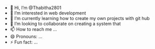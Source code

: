- 👋 Hi, I’m @Thabitha2801
- 👀 I’m interested in web development
- 🌱 I’m currently learning how to create my own projects with git hub
- 💞️ I’m looking to collaborate on creating a system that 
- 📫 How to reach me ...
- 😄 Pronouns: ...
- ⚡ Fun fact: ...

<!---
Thabitha2801/Thabitha2801 is a ✨ special ✨ repository because its `README.md` (this file) appears on your GitHub profile.
You can click the Preview link to take a look at your changes.
--->

